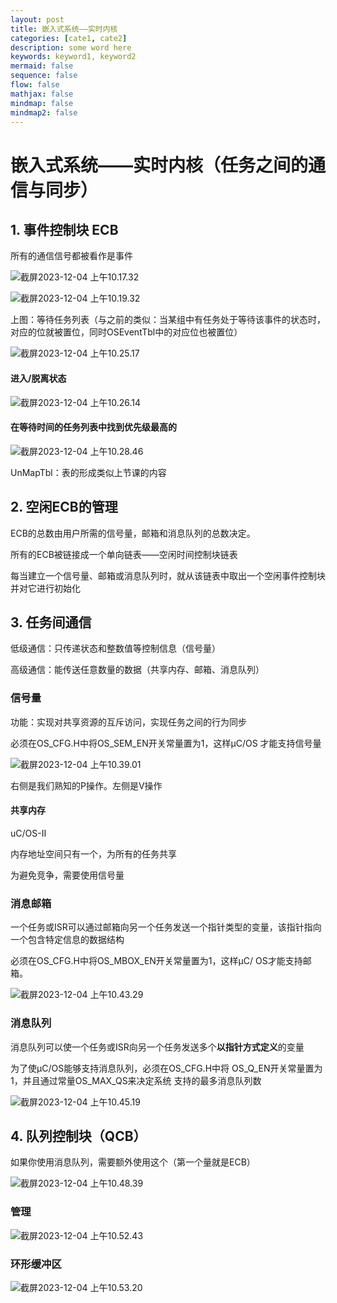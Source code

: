 ```yaml
---
layout: post
title: 嵌入式系统——实时内核
categories: [cate1, cate2]
description: some word here
keywords: keyword1, keyword2
mermaid: false
sequence: false
flow: false
mathjax: false
mindmap: false
mindmap2: false
---
```


# 嵌入式系统——实时内核（任务之间的通信与同步）

## 1. 事件控制块 ECB

所有的通信信号都被看作是事件

![截屏2023-12-04 上午10.17.32](https://github.com/ShadowOnYOU/images/blob/main/test202312041017280.png?raw=true)

![截屏2023-12-04 上午10.19.32](https://github.com/ShadowOnYOU/images/blob/main/test202312041019824.png?raw=true)



上图：等待任务列表（与之前的类似：当某组中有任务处于等待该事件的状态时，对应的位就被置位，同时OSEventTbl中的对应位也被置位）

![截屏2023-12-04 上午10.25.17](https://github.com/ShadowOnYOU/images/blob/main/test202312041025443.png?raw=true)

#### 进入/脱离状态

![截屏2023-12-04 上午10.26.14](https://github.com/ShadowOnYOU/images/blob/main/test202312041026431.png?raw=true)

#### 在等待时间的任务列表中找到优先级最高的

![截屏2023-12-04 上午10.28.46](https://github.com/ShadowOnYOU/images/blob/main/test202312041028268.png?raw=true)

UnMapTbl：表的形成类似上节课的内容

## 2. 空闲ECB的管理

ECB的总数由用户所需的信号量，邮箱和消息队列的总数决定。

所有的ECB被链接成一个单向链表——空闲时间控制块链表

每当建立一个信号量、邮箱或消息队列时，就从该链表中取出一个空闲事件控制块并对它进行初始化

## 3. 任务间通信

低级通信：只传递状态和整数值等控制信息（信号量）

高级通信：能传送任意数量的数据（共享内存、邮箱、消息队列）

### 信号量

功能：实现对共享资源的互斥访问，实现任务之间的行为同步

必须在OS_CFG.H中将OS_SEM_EN开关常量置为1，这样μC/OS 才能支持信号量 

![截屏2023-12-04 上午10.39.01](https://github.com/ShadowOnYOU/images/blob/main/test202312041039050.png?raw=true)

右侧是我们熟知的P操作。左侧是V操作

#### 共享内存

uC/OS-II

内存地址空间只有一个，为所有的任务共享

为避免竞争，需要使用信号量

### 消息邮箱

一个任务或ISR可以通过邮箱向另一个任务发送一个指针类型的变量，该指针指向一个包含特定信息的数据结构

必须在OS_CFG.H中将OS_MBOX_EN开关常量置为1，这样μC/ OS才能支持邮箱。

![截屏2023-12-04 上午10.43.29](https://github.com/ShadowOnYOU/images/blob/main/test202312041043494.png?raw=true)

### 消息队列

消息队列可以使一个任务或ISR向另一个任务发送多个**以指针方式定义**的变量

为了使μC/OS能够支持消息队列，必须在OS_CFG.H中将 OS_Q_EN开关常量置为1，并且通过常量OS_MAX_QS来决定系统 支持的最多消息队列数 

![截屏2023-12-04 上午10.45.19](https://github.com/ShadowOnYOU/images/blob/main/test202312041045137.png?raw=true)

## 4. 队列控制块（QCB）

如果你使用消息队列，需要额外使用这个（第一个量就是ECB）

![截屏2023-12-04 上午10.48.39](https://github.com/ShadowOnYOU/images/blob/main/test202312041048944.png?raw=true)

### 管理

![截屏2023-12-04 上午10.52.43](https://github.com/ShadowOnYOU/images/blob/main/test202312041052319.png?raw=true)

### 环形缓冲区

![截屏2023-12-04 上午10.53.20](https://github.com/ShadowOnYOU/images/blob/main/test202312041053008.png?raw=true)

